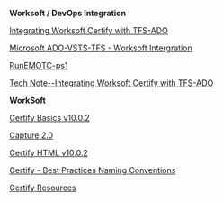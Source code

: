 
**Worksoft / DevOps Integration**

[Integrating Worksoft Certify with TFS-ADO](https://phillips66.sharepoint.com/:w:/r/sites/IT_AE66PMO/Digital%20Capability/_layouts/15/Doc.aspx?sourcedoc=%7B6BC6D1B7-B78A-4BE2-A37F-B41797BAB3A3%7D&file=Integrating%20Certify%20with%20DevOps%20tools%20via%20EMS%2010%20API.docx&action=default&mobileredirect=true)

[Microsoft ADO-VSTS-TFS - Worksoft Intergration](https://phillips66.sharepoint.com/sites/IT_AE66PMO/Digital%20Capability/Shared%20Documents/2.2%20-%20IN%20-%20Business%20Improvement/WS%20-%20DCX/Working%20Documents/14.%20Testing/Worksoft/Microsoft%20ADO-VSTS-TFS%20-%20Worksoft%20Integration.pptx?d=w8ef01479ffff497d854290e8b897e05d&csf=1&e=bsXfsB)

[RunEMOTC-ps1](https://phillips66.sharepoint.com/sites/IT_AE66PMO/Digital%20Capability/Shared%20Documents/2.2%20-%20IN%20-%20Business%20Improvement/WS%20-%20DCX/Working%20Documents/14.%20Testing/Worksoft/Worksoft%20integration%20to%20ADO/RunEMOTC-ps1.txt?csf=1&e=vXuVz0)

[Tech Note--Integrating Worksoft Certify with TFS-ADO](https://phillips66.sharepoint.com/sites/IT_AE66PMO/Digital%20Capability/Shared%20Documents/2.2%20-%20IN%20-%20Business%20Improvement/WS%20-%20DCX/Working%20Documents/14.%20Testing/Worksoft/Worksoft%20integration%20to%20ADO/Tech%20Note--Integrating%20Worksoft%20Certify%20with%20TFS-ADO.pdf?csf=1&e=DgeoKr)

**WorkSoft**


[Certify Basics v10.0.2](https://phillips66.sharepoint.com/sites/IT_AE66PMO/Digital%20Capability/Shared%20Documents/2.2%20-%20IN%20-%20Business%20Improvement/WS%20-%20DCX/Working%20Documents/14.%20Testing/Worksoft/Worksoft%20Training/CertifyBasics_v10.0.2.pdf?csf=1&e=3kpoy6)

[Capture 2.0](https://phillips66.sharepoint.com/sites/IT_AE66PMO/Digital%20Capability/Shared%20Documents/2.2%20-%20IN%20-%20Business%20Improvement/WS%20-%20DCX/Working%20Documents/14.%20Testing/Worksoft/Worksoft%20Training/Capture2.0_v1.0.pdf?csf=1&e=1w0wsF) 

[Certify HTML v10.0.2](https://phillips66.sharepoint.com/sites/IT_AE66PMO/Digital%20Capability/Shared%20Documents/2.2%20-%20IN%20-%20Business%20Improvement/WS%20-%20DCX/Working%20Documents/14.%20Testing/Worksoft/Worksoft%20Training/CertifyHTML_v10.0.2.pdf?csf=1&e=rjnGyO)

[Certify -  Best Practices Naming Conventions](https://phillips66.sharepoint.com/sites/IT_AE66PMO/Digital%20Capability/Shared%20Documents/2.2%20-%20IN%20-%20Business%20Improvement/WS%20-%20DCX/Working%20Documents/14.%20Testing/Worksoft/Worksoft%20Best%20Practices/00.10%20Certify%20Best%20Practices%20Naming%20Conventions%20v02272017.pdf?csf=1&e=dI35yx)



[Certify Resources](https://phillips66.sharepoint.com/sites/IT_AE66PMO/Digital%20Capability/Shared%20Documents/2.2%20-%20IN%20-%20Business%20Improvement/WS%20-%20DCX/Working%20Documents/14.%20Testing/Worksoft/Worksoft%20Training/CertifyResources.pdf?csf=1&e=69MPSE)



